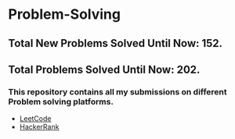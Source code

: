 # Problem-Solving
## Total New Problems Solved Until Now: 152.
## Total Problems Solved Until Now: 202.
### This repository contains all my submissions on different Problem solving platforms.
  * [LeetCode](https://leetcode.com/HMarsafy/)
  * [HackerRank](https://www.hackerrank.com/hassan_marsafy)
  
